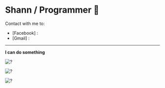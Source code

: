 # Shann / Programmer 🐞

Contact with me to: 
- [Facebook] : 
- [Gmail] : 
---
**I can do something**

![?](https://github-readme-stats.vercel.app/api/top-langs/?username=Shann0107&layout=compact&langs_count=8&theme=tokyonight)

![?](https://github-readme-stats.vercel.app/api?username=Shann0107&show_icons=true&theme=nightowl)

![?](https://github-profile-trophy.vercel.app/?username=Shann0107&theme=vue-dark)
